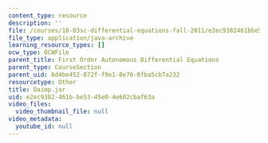 ```yaml
---
content_type: resource
description: ''
file: /courses/18-03sc-differential-equations-fall-2011/e2ec9382461bbe5345e04e602cbaf63a_Daimp.jar
file_type: application/java-archive
learning_resource_types: []
ocw_type: OCWFile
parent_title: First Order Autonomous Differential Equations
parent_type: CourseSection
parent_uid: 6d4be452-872f-f9e1-8e76-8fba5cb7a232
resourcetype: Other
title: Daimp.jar
uid: e2ec9382-461b-be53-45e0-4e602cbaf63a
video_files:
  video_thumbnail_file: null
video_metadata:
  youtube_id: null
---
```

